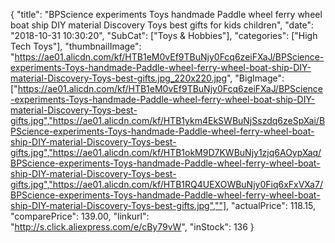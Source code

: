 {
	"title": "BPScience experiments Toys handmade Paddle wheel ferry wheel boat ship DIY material Discovery Toys best gifts for kids children",
	"date": "2018-10-31 10:30:20",
	"SubCat": ["Toys & Hobbies"],
	"categories": ["High Tech Toys"],
	"thumbnailImage": "https://ae01.alicdn.com/kf/HTB1eM0vEf9TBuNjy0Fcq6zeiFXaJ/BPScience-experiments-Toys-handmade-Paddle-wheel-ferry-wheel-boat-ship-DIY-material-Discovery-Toys-best-gifts.jpg_220x220.jpg",
	"BigImage": ["https://ae01.alicdn.com/kf/HTB1eM0vEf9TBuNjy0Fcq6zeiFXaJ/BPScience-experiments-Toys-handmade-Paddle-wheel-ferry-wheel-boat-ship-DIY-material-Discovery-Toys-best-gifts.jpg","https://ae01.alicdn.com/kf/HTB1ykm4EkSWBuNjSszdq6zeSpXai/BPScience-experiments-Toys-handmade-Paddle-wheel-ferry-wheel-boat-ship-DIY-material-Discovery-Toys-best-gifts.jpg","https://ae01.alicdn.com/kf/HTB1okM9D7KWBuNjy1zjq6AOypXaq/BPScience-experiments-Toys-handmade-Paddle-wheel-ferry-wheel-boat-ship-DIY-material-Discovery-Toys-best-gifts.jpg","https://ae01.alicdn.com/kf/HTB1RQ4UEXOWBuNjy0Fiq6xFxVXa7/BPScience-experiments-Toys-handmade-Paddle-wheel-ferry-wheel-boat-ship-DIY-material-Discovery-Toys-best-gifts.jpg",""],
	"actualPrice": 118.15,
	"comparePrice": 139.00,
	"linkurl": "http://s.click.aliexpress.com/e/cBy79vW",
	"inStock": 136
}

